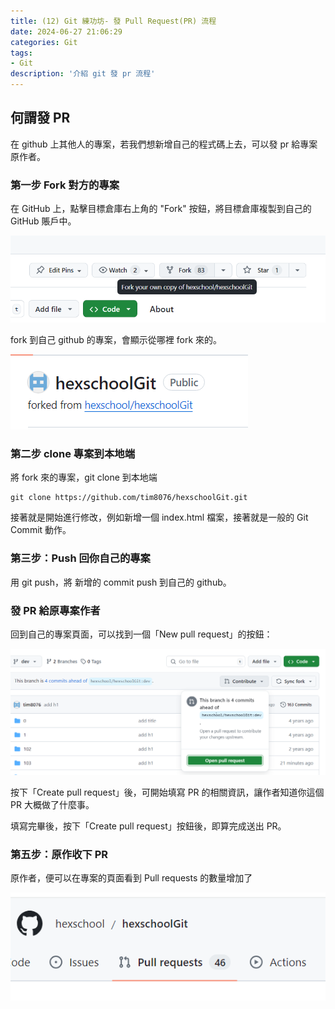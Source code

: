 ```yaml
---
title: (12) Git 練功坊- 發 Pull Request(PR) 流程
date: 2024-06-27 21:06:29
categories: Git
tags: 
- Git
description: '介紹 git 發 pr 流程'
---
```


## 何謂發 PR

在 github 上其他人的專案，若我們想新增自己的程式碼上去，可以發 pr 給專案原作者。

### 第一步 Fork 對方的專案

在 GitHub 上，點擊目標倉庫右上角的 "Fork" 按鈕，將目標倉庫複製到自己的 GitHub 賬戶中。

![](../images/git/pr-1.png)

fork 到自己 github 的專案，會顯示從哪裡 fork 來的。

![](../images/git/pr-2.png)

### 第二步 clone 專案到本地端

將 fork 來的專案，git clone 到本地端

``` git
git clone https://github.com/tim8076/hexschoolGit.git
```

接著就是開始進行修改，例如新增一個 index.html 檔案，接著就是一般的 Git Commit 動作。

### 第三步：Push 回你自己的專案

用 git push，將 新增的 commit push 到自己的 github。

### 發 PR 給原專案作者

回到自己的專案頁面，可以找到一個「New pull request」的按鈕：

![](../images/git/pr-3.png)

按下「Create pull request」後，可開始填寫 PR 的相關資訊，讓作者知道你這個 PR 大概做了什麼事。

填寫完畢後，按下「Create pull request」按鈕後，即算完成送出 PR。

### 第五步：原作收下 PR

原作者，便可以在專案的頁面看到 Pull requests 的數量增加了

![](../images/git/pr-4.png)





